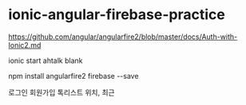 # ionic-angular-firebase-practice

https://github.com/angular/angularfire2/blob/master/docs/Auth-with-Ionic2.md

ionic start ahtalk blank

npm install angularfire2 firebase --save

로그인
회원가입
톡리스트
위치, 최근